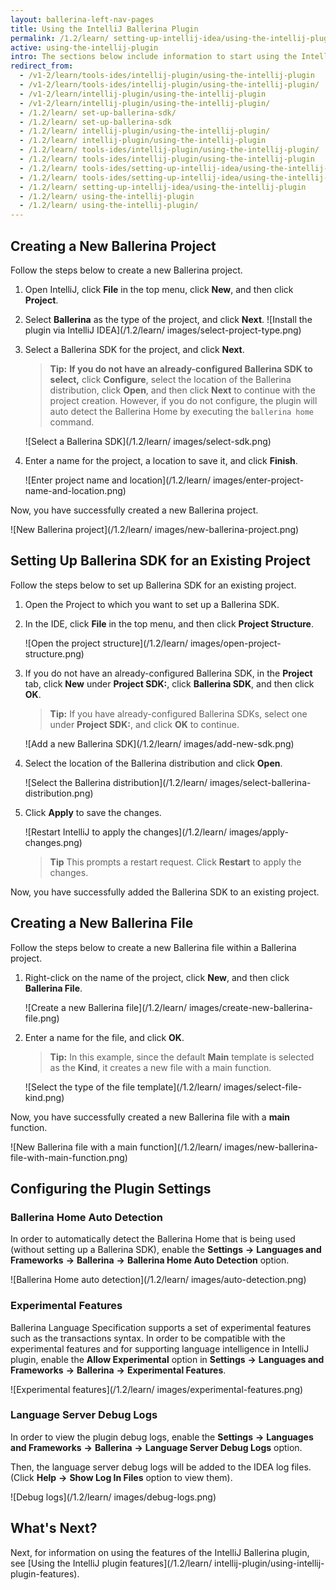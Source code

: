 ```yaml
---
layout: ballerina-left-nav-pages
title: Using the IntelliJ Ballerina Plugin
permalink: /1.2/learn/ setting-up-intellij-idea/using-the-intellij-plugin/
active: using-the-intellij-plugin
intro: The sections below include information to start using the IntelliJ Ballerina plugin after installing it.
redirect_from:
  - /v1-2/learn/tools-ides/intellij-plugin/using-the-intellij-plugin
  - /v1-2/learn/tools-ides/intellij-plugin/using-the-intellij-plugin/
  - /v1-2/learn/intellij-plugin/using-the-intellij-plugin
  - /v1-2/learn/intellij-plugin/using-the-intellij-plugin/
  - /1.2/learn/ set-up-ballerina-sdk/
  - /1.2/learn/ set-up-ballerina-sdk
  - /1.2/learn/ intellij-plugin/using-the-intellij-plugin/
  - /1.2/learn/ intellij-plugin/using-the-intellij-plugin
  - /1.2/learn/ tools-ides/intellij-plugin/using-the-intellij-plugin/
  - /1.2/learn/ tools-ides/intellij-plugin/using-the-intellij-plugin
  - /1.2/learn/ tools-ides/setting-up-intellij-idea/using-the-intellij-plugin
  - /1.2/learn/ tools-ides/setting-up-intellij-idea/using-the-intellij-plugin/
  - /1.2/learn/ setting-up-intellij-idea/using-the-intellij-plugin
  - /1.2/learn/ using-the-intellij-plugin
  - /1.2/learn/ using-the-intellij-plugin/
---
```


## Creating a New Ballerina Project

Follow the steps below to create a new Ballerina project.

1. Open IntelliJ, click **File** in the top menu, click **New**, and then click **Project**.

2. Select **Ballerina** as the type of the project, and click **Next**.
![Install the plugin via IntelliJ IDEA](/1.2/learn/ images/select-project-type.png)

3. Select a Ballerina SDK for the project, and click **Next**.

    >**Tip:** **If you do not have an already-configured Ballerina SDK to select,** click **Configure**, select the location of the Ballerina distribution, click **Open**, and then click **Next** to continue with the project creation. However, if you do not configure, the plugin will auto detect the Ballerina Home by executing the `ballerina home` command.

    ![Select a Ballerina SDK](/1.2/learn/ images/select-sdk.png)
   
4. Enter a name for the project, a location to save it, and click **Finish**.

    ![Enter project name and location](/1.2/learn/ images/enter-project-name-and-location.png)

Now, you have successfully created a new Ballerina project.

![New Ballerina project](/1.2/learn/ images/new-ballerina-project.png)

## Setting Up Ballerina SDK for an Existing Project

Follow the steps below to set up Ballerina SDK for an existing project.

1. Open the Project to which you want to set up a Ballerina SDK.
2. In the IDE, click **File** in the top menu, and then click **Project Structure**.

    ![Open the project structure](/1.2/learn/ images/open-project-structure.png)
3. If you do not have an already-configured Ballerina SDK, in the **Project** tab, click **New** under **Project SDK:**, click **Ballerina SDK**, and then click **OK**. 

    >**Tip:** If you have already-configured Ballerina SDKs, select one under **Project SDK:**, and click **OK** to continue.

    ![Add a new Ballerina SDK](/1.2/learn/ images/add-new-sdk.png)
4. Select the location of the Ballerina distribution and click **Open**.

    ![Select the Ballerina distribution](/1.2/learn/ images/select-ballerina-distribution.png)
5. Click **Apply** to save the changes.

    ![Restart IntelliJ to apply the changes](/1.2/learn/ images/apply-changes.png)

    >**Tip** This prompts a restart request. Click **Restart** to apply the changes.

 Now, you have successfully added the Ballerina SDK to an existing project.

## Creating a New Ballerina File

Follow the steps below to create a new Ballerina file within a Ballerina project.

1. Right-click on the name of the project, click **New**, and then click **Ballerina File**.

    ![Create a new Ballerina file](/1.2/learn/ images/create-new-ballerina-file.png)

2. Enter a name for the file, and click **OK**. 

    > **Tip:** In this example, since the default **Main** template is selected as the **Kind**, it creates a new file with a main function.

    ![Select the type of the file template](/1.2/learn/ images/select-file-kind.png)

Now, you have successfully created a new Ballerina file with a **main** function.

![New Ballerina file with a main function](/1.2/learn/ images/new-ballerina-file-with-main-function.png)

## Configuring the Plugin Settings

### Ballerina Home Auto Detection

In order to automatically detect the Ballerina Home that is being used (without setting up a Ballerina SDK), enable the **Settings** **->** **Languages and Frameworks** **->** **Ballerina** **->** **Ballerina Home Auto Detection** option.

![Ballerina Home auto detection](/1.2/learn/ images/auto-detection.png)

### Experimental Features

Ballerina Language Specification supports a set of experimental features such as the transactions syntax. In order to be compatible with the experimental features and for supporting language intelligence in IntelliJ plugin, enable the **Allow Experimental** option in **Settings** **->** **Languages and Frameworks** **->** **Ballerina** **->** **Experimental Features**.

![Experimental features](/1.2/learn/ images/experimental-features.png)

### Language Server Debug Logs

In order to view the plugin debug logs, enable the **Settings** **->** **Languages and Frameworks** **->** **Ballerina** **->** **Language Server Debug Logs** option.

Then, the language server debug logs will be added to the IDEA log files. (Click **Help** **->** **Show Log In Files** option to view them).

![Debug logs](/1.2/learn/ images/debug-logs.png)

## What's Next?

 Next, for information on using the features of the IntelliJ Ballerina plugin, see [Using the IntelliJ plugin features](/1.2/learn/ intellij-plugin/using-intellij-plugin-features).
 


 

